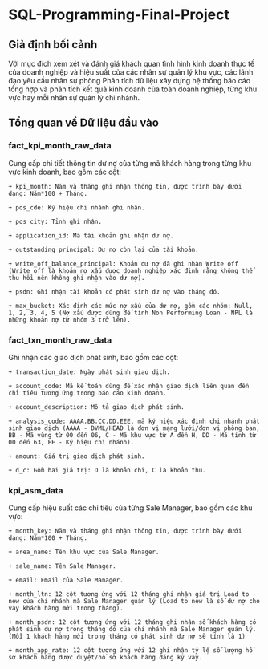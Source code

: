 # SQL-Programming-Final-Project
## Giả định bối cảnh
  Với mục đích xem xét và đánh giá khách quan tình hình kinh doanh thực tế của doanh nghiệp và hiệu suất của các nhân sự quản lý khu vực, các lãnh đạo yêu cầu nhân sự phòng Phân tích dữ liệu xây dựng hệ thống báo cáo tổng hợp và phân tích kết quả kinh doanh của toàn doanh nghiệp, từng khu vực hay mỗi nhân sự quản lý chi nhánh.
## Tổng quan về Dữ liệu đầu vào
### fact_kpi_month_raw_data
  Cung cấp chi tiết thông tin dư nợ của từng mã khách hàng trong từng khu vực kinh doanh, bao gồm các cột:
  
    + kpi_month: Năm và tháng ghi nhận thông tin, được trình bày dưới dạng: Năm*100 + Tháng.
    
    + pos_cde: Ký hiệu chi nhánh ghi nhận.
    
    + pos_city: Tỉnh ghi nhận.
    
    + application_id: Mã tài khoản ghi nhận dư nợ.
    
    + outstanding_principal: Dư nợ còn lại của tài khoản.
   
    + write_off_balance_principal: Khoản dư nợ đã ghi nhận Write off (Write off là khoản nợ xấu được doanh nghiệp xác định rằng không thể thu hồi nên không ghi nhận vào dư nợ).
    
    + psdn: Ghi nhận tài khoản có phát sinh dư nợ vào tháng đó.
    
    + max_bucket: Xác định các mức nợ xấu của dư nợ, gồm các nhóm: Null, 1, 2, 3, 4, 5 (Nợ xấu được dùng để tính Non Performing Loan - NPL là những khoản nợ từ nhóm 3 trở lên).
    
### fact_txn_month_raw_data
  
  Ghi nhận các giao dịch phát sinh, bao gồm các cột:
  
    + transaction_date: Ngày phát sinh giao dịch.
    
    + account_code: Mã kế toán dùng để xác nhận giao dịch liên quan đến chỉ tiêu tương ứng trong báo cáo kinh doanh.
    
    + account_description: Mô tả giao dịch phát sinh.
    
    + analysis_code: AAAA.BB.CC.DD.EEE, mã ký hiệu xác định chi nhánh phát sinh giao dịch (AAAA - DVML/HEAD là đơn vị mạng lưới/đơn vị phòng ban, BB - Mã vùng từ 00 đến 06, C - Mã khu vực từ A đến H, DD - Mã tỉnh từ 00 đến 63, EE - Ký hiệu chi nhánh).
    
    + amount: Giá trị giao dịch phát sinh.
    
    + d_c: Gồm hai giá trị: D là khoản chi, C là khoản thu. 

### kpi_asm_data

  Cung cấp hiệu suất các chỉ tiêu của từng Sale Manager, bao gồm các khu vực:
  
    + month_key: Năm và tháng ghi nhận thông tin, được trình bày dưới dạng: Năm*100 + Tháng.
    
    + area_name: Tên khu vực của Sale Manager.
    
    + sale_name: Tên Sale Manager.
    
    + email: Email của Sale Manager.
    
    + month_ltn: 12 cột tương ứng với 12 tháng ghi nhận giá trị Load to new của chi nhánh mà Sale Manager quản lý (Load to new là số dư nợ cho vay khách hàng mới trong tháng).
    
    + month_psdn: 12 cột tương ứng với 12 tháng ghi nhận số khách hàng có phát sinh dư nợ trong tháng đó của chi nhánh mà Sale Manager quản lý. (Mỗi 1 khách hàng mới trong tháng có phát sinh dư nợ sẽ tính là 1)
    
    + month_app_rate: 12 cột tương ứng với 12 ghi nhận tỷ lệ số lượng hồ sơ khách hàng được duyệt/hồ sơ khách hàng đăng ký vay.

